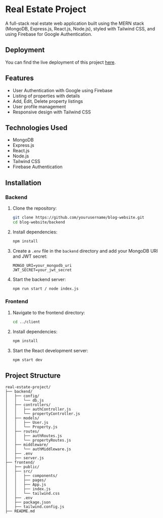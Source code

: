 # Real Estate Project

A full-stack real estate web application built using the MERN stack (MongoDB, Express.js, React.js, Node.js), styled with Tailwind CSS, and using Firebase for Google Authentication.

## Deployment

You can find the live deployment of this project [here](https://realestate-1-tv7n.onrender.com).

## Features

- User Authentication with Google using Firebase
- Listing of properties with details
- Add, Edit, Delete property listings
- User profile management
- Responsive design with Tailwind CSS

## Technologies Used

- MongoDB
- Express.js
- React.js
- Node.js
- Tailwind CSS
- Firebase Authentication

## Installation

### Backend

1. Clone the repository:
    ```sh
    git clone https://github.com/yourusername/blog-website.git
    cd blog-website/backend
    ```

2. Install dependencies:
    ```sh
    npm install
    ```

3. Create a `.env` file in the `backend` directory and add your MongoDB URI and JWT secret:
    ```env
    MONGO_URI=your_mongodb_uri
    JWT_SECRET=your_jwt_secret
    ```

4. Start the backend server:
    ```sh
    npm run start / node index.js
    ```

### Frontend

1. Navigate to the frontend directory:
    ```sh
    cd ../client
    ```

2. Install dependencies:
    ```sh
    npm install
    ```

3. Start the React development server:
    ```sh
    npm start dev
    ```


## Project Structure

```plaintext
real-estate-project/
├── backend/
│   ├── config/
│   │   └── db.js
│   ├── controllers/
│   │   ├── authController.js
│   │   └── propertyController.js
│   ├── models/
│   │   ├── User.js
│   │   └── Property.js
│   ├── routes/
│   │   ├── authRoutes.js
│   │   └── propertyRoutes.js
│   ├── middleware/
│   │   └── authMiddleware.js
│   ├── .env
│   ├── server.js
├── frontend/
│   ├── public/
│   ├── src/
│   │   ├── components/
│   │   ├── pages/
│   │   ├── App.js
│   │   ├── index.js
│   │   └── tailwind.css
│   ├── .env
│   ├── package.json
│   ├── tailwind.config.js
├── README.md
```


